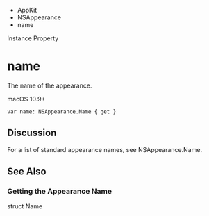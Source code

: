 

- AppKit
- NSAppearance
-  name 

Instance Property

# name

The name of the appearance.

macOS 10.9+

``` source
var name: NSAppearance.Name { get }
```

## Discussion

For a list of standard appearance names, see NSAppearance.Name.

## See Also

### Getting the Appearance Name

struct Name

